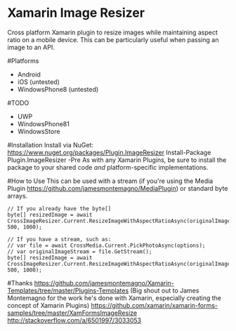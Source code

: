 # Xamarin Image Resizer
Cross platform Xamarin plugin to resize images while maintaining aspect ratio on a mobile device.  This can be particularly useful when passing an image to an API.

#Platforms
 - Android
 - iOS (untested)
 - WindowsPhone8 (untested)
 
#TODO
 - UWP
 - WindowsPhone81
 - WindowsStore

#Installation
Install via NuGet: https://www.nuget.org/packages/Plugin.ImageResizer
    Install-Package Plugin.ImageResizer -Pre
As with any Xamarin Plugins, be sure to install the package to your shared code _and_ platform-specific implementations.

#How to Use
This can be used with a stream (if you're using the Media Plugin https://github.com/jamesmontemagno/MediaPlugin) or standard byte arrays.

    // If you already have the byte[]
    byte[] resizedImage = await CrossImageResizer.Current.ResizeImageWithAspectRatioAsync(originalImageBytes, 500, 1000);
    
    // If you have a stream, such as:
    // var file = await CrossMedia.Current.PickPhotoAsync(options);
    // var originalImageStream = file.GetStream();
    byte[] resizedImage = await CrossImageResizer.Current.ResizeImageWithAspectRatioAsync(originalImageStream, 500, 1000);



#Thanks
https://github.com/jamesmontemagno/Xamarin-Templates/tree/master/Plugins-Templates (Big shout out to James Montemagno for the work he's done with Xamarin, especially creating the concept of Xamarin Plugins)
https://github.com/xamarin/xamarin-forms-samples/tree/master/XamFormsImageResize
http://stackoverflow.com/a/6501997/3033053

